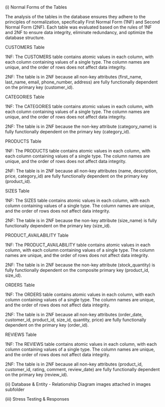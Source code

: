 (i) Normal Forms of the Tables
  
  
  The analysis of the tables in the database ensures they adhere to the principles of normalization, specifically First Normal Form (1NF) and Second Normal Form     (2NF). Each table was evaluated based on the rules of 1NF and 2NF to ensure data integrity, eliminate redundancy, and optimize the database structure.

  
CUSTOMERS Table
  
  1NF: The CUSTOMERS table contains atomic values in each column, with each column containing values of a single type. The column names are unique, and the order       of rows does not affect data integrity.
  
  2NF: The table is in 2NF because all non-key attributes (first_name, last_name, email, phone_number, address) are fully functionally dependent on the primary key     (customer_id).


CATEGORIES Table
  
  1NF: The CATEGORIES table contains atomic values in each column, with each column containing values of a single type. The column names are unique, and the order     of rows does not affect data integrity.
  
  2NF: The table is in 2NF because the non-key attribute (category_name) is fully functionally dependent on the primary key (category_id).


PRODUCTS Table

1NF: The PRODUCTS table contains atomic values in each column, with each column containing values of a single type. The column names are unique, and the order of     rows does not affect data integrity.

2NF: The table is in 2NF because all non-key attributes (name, description, price, category_id) are fully functionally dependent on the primary key (product_id).


SIZES Table

  1NF: The SIZES table contains atomic values in each column, with each column containing values of a single type. The column names are unique, and the order of       rows does not affect data integrity.
  
  2NF: The table is in 2NF because the non-key attribute (size_name) is fully functionally dependent on the primary key (size_id).


PRODUCT_AVAILABILITY Table

  1NF: The PRODUCT_AVAILABILITY table contains atomic values in each column, with each column containing values of a single type. The column names are unique, and     the order of rows does not affect data integrity.
  
  2NF: The table is in 2NF because the non-key attribute (stock_quantity) is fully functionally dependent on the composite primary key (product_id, size_id).


ORDERS Table

  1NF: The ORDERS table contains atomic values in each column, with each column containing values of a single type. The column names are unique, and the order of       rows does not affect data integrity.
  
  2NF: The table is in 2NF because all non-key attributes (order_date, customer_id, product_id, size_id, quantity, price) are fully functionally dependent on the       primary key (order_id).


REVIEWS Table

  1NF: The REVIEWS table contains atomic values in each column, with each column containing values of a single type. The column names are unique, and the order of     rows does not affect data integrity.
  
  2NF: The table is in 2NF because all non-key attributes (product_id, customer_id, rating, comment, review_date) are fully functionally dependent on the primary       key (review_id).


(ii) Database & Entity - Relationship Diagram images attached in images subfolder

(iii) Stress Testing & Responses

